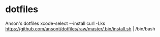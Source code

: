 # dotfiles
Anson's dotfiles
xcode-select --install
curl -Lks https://github.com/ansont/dotfiles/raw/master/.bin/install.sh | /bin/bash
